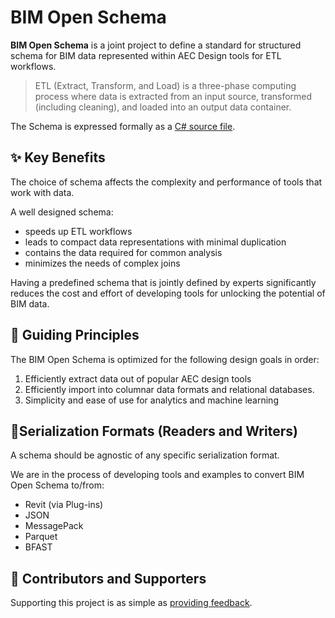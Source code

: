 # BIM Open Schema 

**BIM Open Schema** is a joint project to define a standard for structured schema for BIM data represented within AEC Design tools for ETL workflows.

> ETL (Extract, Transform, and Load) is a three-phase computing process where data is extracted from an input source, transformed (including cleaning), and loaded into an output data container.

The Schema is expressed formally as a [C# source file](https://github.com/ara3d/bim-open-schema/blob/main/schema.cs).  

## ✨ Key Benefits

The choice of schema affects the complexity and performance of tools that work with data. 

A well designed schema:

- speeds up ETL workflows
- leads to compact data representations with minimal duplication  
- contains the data required for common analysis 
- minimizes the needs of complex joins

Having a predefined schema that is jointly defined by experts significantly reduces the cost and effort of developing tools for unlocking the potential of BIM data.  

## 📐 Guiding Principles

The BIM Open Schema is optimized for the following design goals in order:

1. Efficiently extract data out of popular AEC design tools
2. Efficiently import into columnar data formats and relational databases.
3. Simplicity and ease of use for analytics and machine learning  

## 📝Serialization Formats (Readers and Writers) 

A schema should be agnostic of any specific serialization format. 

We are in the process of developing  tools and examples to convert BIM Open Schema to/from:

- Revit (via Plug-ins)
- JSON
- MessagePack
- Parquet
- BFAST  

## 👥 Contributors and Supporters

Supporting this project is as simple as [providing feedback](https://github.com/ara3d/bim-open-schema/issues/new?template=feedback.md).

